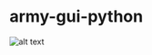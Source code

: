 # army-gui-python
![alt text](https://github.com/nematzade/army-gui-python/blob/master/Screenshot.png)

